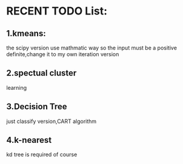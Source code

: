 RECENT TODO List:
==
1.kmeans:
--
the scipy version use mathmatic way so the input must be a positive definite,change it to my own iteration version

2.spectual cluster
--
 learning

3.Decision Tree
--
 just classify version,CART algorithm

4.k-nearest
--
 kd tree is required of course
